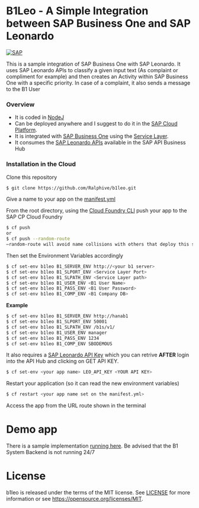 # B1Leo - A Simple Integration between SAP Business One and SAP Leonardo
[![SAP](https://i.imgur.com/HBBBde7.png)](https://cloudplatform.sap.com)

This is a sample integration of SAP Business One with SAP Leonardo. It uses SAP Leonardo APIs to classify a given input text (As complaint or compliment for example) and then creates an Activity within SAP Business One with a specific priority. In case of a complaint, it also sends a message to the B1 User

### Overview
- It is coded in [NodeJ](https://nodejs.org/en/)
- Can be deployed anywhere and I suggest to do it in the  [SAP Cloud Platform](https://cloudplatform.sap.com). 
- It is integrated with [SAP Business One](https://www.sap.com/uk/products/business-one.html) using the [Service Layer](https://www.youtube.com/watch?v=zaF_i7x9-s0&list=PLMdHXbewhZ2QsgYSICRQuoL8lkoEHjNzS&index=22).
- It consumes the [SAP Leonardo APIs](https://api.sap.com/shell/discover/contentpackage/SAPLeonardoMLFunctionalServices) available in the SAP API Business Hub

### Installation in the Cloud
Clone this repository
```sh
$ git clone https://github.com/Ralphive/b1leo.git
```
Give a name to your app on the [manifest.yml](manifest.yml)

From the root directory, using the [Cloud Foundry CLI](https://docs.cloudfoundry.org/cf-cli/install-go-cli.html) push your app to the SAP CP Cloud Foundry
```sh
$ cf push
or
$ cf push --random-route
–random-route will avoid name collisions with others that deploy this same app on SCP. You can also choose your own app name by changing the manifest.yml file.
```
Then set the Environment Variables accordingly
```sh
$ cf set-env b1leo B1_SERVER_ENV http://<your b1 server>
$ cf set-env b1leo B1_SLPORT_ENV <Service Layer Port>
$ cf set-env b1leo B1_SLPATH_ENV <Service Layer path>
$ cf set-env b1leo B1_USER_ENV <B1 User Name>
$ cf set-env b1leo B1_PASS_ENV <B1 User Password>
$ cf set-env b1leo B1_COMP_ENV <B1 Company DB>
```
**Example**
```sh
$ cf set-env b1leo B1_SERVER_ENV http://hanab1
$ cf set-env b1leo B1_SLPORT_ENV 50001
$ cf set-env b1leo B1_SLPATH_ENV /b1s/v1/
$ cf set-env b1leo B1_USER_ENV manager
$ cf set-env b1leo B1_PASS_ENV 1234
$ cf set-env b1leo B1_COMP_ENV SBODEMOUS
```

It also requires a [SAP Leonardo API Key](https://api.sap.com/shell/discover/contentpackage/SAPLeonardoMLFunctionalServices/api/document_feature_extraction_api) which you can retrive **AFTER** login into the API Hub and clicking on GET API KEY.
```sh
$ cf set-env <your app name> LEO_API_KEY <YOUR API KEY>
```

Restart your application (so it can read the new environment variables)
```sh
$ cf restart <your app name set on the manifest.yml>
```

Access the app from the URL route shown in the terminal

# Demo app
There is a sample implementation [running here](https://b1leo.cfapps.eu10.hana.ondemand.com/). Be advised that the B1 System Backend is not running 24/7

# License
b1leo  is released under the terms of the MIT license. See [LICENSE](LICENSE) for more information or see https://opensource.org/licenses/MIT.
